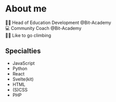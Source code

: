 # About me

👨‍🏫 Head of Education Development  @Bit-Academy <br>
💻 Community Coach @Bit-Academy <br>
🧗‍♂️ Like to go climbing

## Specialties
- JavaScript
- Python
- React
- Svelte(kit)
- HTML
- (S)CSS
- PHP
